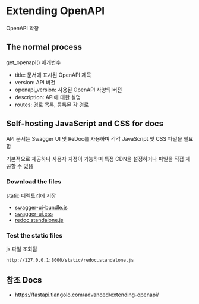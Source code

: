 # Extending OpenAPI

OpenAPI 확장


## The normal process

get_openapi() 매개변수
- title: 문서에 표시된 OpenAPI 제목
- version: API 버전
- openapi_version: 사용된 OpenAPI 사양의 버전
- description: API에 대한 설명
- routes: 경로 목록, 등록된 각 경로


## Self-hosting JavaScript and CSS for docs

API 문서는 Swagger UI 및 ReDoc를 사용하며 각각 JavaScript 및 CSS 파일을 필요함

기본적으로 제공하나 사용자 지정이 가능하며 특정 CDN을 설정하거나 파일을 직접 제공할 수 있음


### Download the files

static 디렉토리에 저장

- [swagger-ui-bundle.js](https://cdn.jsdelivr.net/npm/swagger-ui-dist@4/swagger-ui-bundle.js)
- [swagger-ui.css](https://cdn.jsdelivr.net/npm/swagger-ui-dist@4/swagger-ui.css)
- [redoc.standalone.js](https://cdn.jsdelivr.net/npm/redoc@next/bundles/redoc.standalone.js)


### Test the static files

js 파일 조회됨

```
http://127.0.0.1:8000/static/redoc.standalone.js
```


## 참조 Docs

- https://fastapi.tiangolo.com/advanced/extending-openapi/
